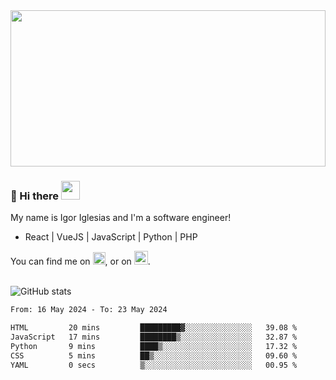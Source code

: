 <img src="https://c.tenor.com/KjVxfRrrncUAAAAd/matrix.gif" width="100%" height="250px">

### 🔭 Hi there <img src="https://raw.githubusercontent.com/MartinHeinz/MartinHeinz/master/wave.gif" width="30px">


My name is Igor Iglesias and I'm a software engineer!
<br>

<ul>
  <li> React | VueJS | JavaScript | Python | PHP </li>
</ul>
You can find me on <a href="https://twitter.com/IgorIglesias5"><img src="https://i.imgur.com/JLLlB5S.png" width="20px"></a>, or on <a href="https://www.linkedin.com/in/igor-iglesias-62478428/"><img src="https://i.imgur.com/PXyIkWx.png" width="22px"></a>.

<br>
<br>

![GitHub stats](https://github-readme-stats.vercel.app/api?username=igoiglesias&show_icons=true&count_private=true&theme=chartreuse-dark&hide_title=true)

<!--START_SECTION:waka-->

```txt
From: 16 May 2024 - To: 23 May 2024

HTML         20 mins         █████████▓░░░░░░░░░░░░░░░   39.08 %
JavaScript   17 mins         ████████▒░░░░░░░░░░░░░░░░   32.87 %
Python       9 mins          ████▒░░░░░░░░░░░░░░░░░░░░   17.32 %
CSS          5 mins          ██▒░░░░░░░░░░░░░░░░░░░░░░   09.60 %
YAML         0 secs          ▒░░░░░░░░░░░░░░░░░░░░░░░░   00.95 %
```

<!--END_SECTION:waka-->
